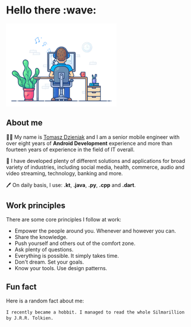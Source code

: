 <h1>Hello there :wave:</h1>

<img src="https://github.com/tommus/tommus/blob/main/static/img/coding.gif?raw=true" href="https://github.com/tommus" alt="Neverending story"  width="60%"/><br>

## About me

:technologist: My name is <a href="https://www.linkedin.com/in/tomasz-dzieniak/">Tomasz Dzieniak</a> and I am a senior mobile engineer with over eight years of **Android Development** experience and more than fourteen years of experience in the field of IT overall.

:bank: I have developed plenty of different solutions and applications for broad variety of industries, including social media, health, commerce, audio and video streaming, technology, banking and more.

:pen: On daily basis, I use: **.kt**, **.java**, **.py**, **.cpp** and **.dart**.

## Work principles

There are some core principles I follow at work:

* Empower the people around you. Whenever and however you can.
* Share the knowledge.
* Push yourself and others out of the comfort zone.
* Ask plenty of questions.
* Everything is possible. It simply takes time.
* Don't dream. Set your goals.
* Know your tools. Use design patterns.

## Fun fact

Here is a random fact about me:

    I recently became a hobbit. I managed to read the whole Silmarillion by J.R.R. Tolkien.

